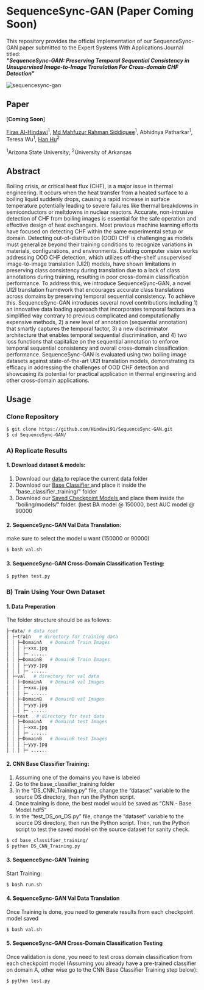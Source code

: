 # SequenceSync-GAN (Paper Coming Soon)

This repository provides the official implementation of our SequenceSync-GAN paper submitted to the Expert Systems With Applications Journal titled:<br/>  _**"SequenceSync-GAN: Preserving Temporal Sequential Consistency in Unsupervised Image-to-Image Translation For Cross-domain CHF Detection"**_

![sequencesync-gan](https://github.com/Hindawi91/SequenceSync-GAN/assets/38744510/2951b573-7eb5-47b2-a1f7-d14feef85cfa)

## Paper

[**Coming Soon**]  <!--(https://www.sciencedirect.com/science/article/abs/pii/S0952197623014392)-->

[Firas Al-Hindawi](https://firashindawi.com)<sup>1</sup>, [Md Mahfuzur Rahman Siddiquee](https://github.com/mahfuzmohammad)<sup>1</sup>, Abhidnya Patharkar<sup>1</sup>, Teresa Wu<sup>1</sup>, [Han Hu](https://scholar.google.com/citations?user=5RgSI9EAAAAJ&hl=en)<sup>2</sup><br/>

<sup>1</sup>Arizona State University; <sup>2</sup>University of Arkansas<br/>

## Abstract

Boiling crisis, or critical heat flux (CHF), is a major issue in thermal engineering. It occurs when the heat transfer from a heated surface to a boiling liquid suddenly drops, causing a rapid increase in surface temperature potentially leading to severe failures like thermal breakdowns in semiconductors or meltdowns in nuclear reactors. Accurate, non-intrusive detection of CHF from boiling images is essential for the safe operation and effective design of heat exchangers. Most previous machine learning efforts have focused on detecting CHF within the same experimental setup or domain. Detecting out-of-distribution (OOD) CHF is challenging as models must generalize beyond their training conditions to recognize variations in materials, configurations, and environments. Existing computer vision works addressing OOD CHF detection, which utilizes off-the-shelf unsupervised image-to-image translation (UI2I) models, have shown limitations in preserving class consistency during translation due to a lack of class annotations during training, resulting in poor cross-domain classification performance. To address this, we introduce SequenceSync-GAN, a novel UI2I translation framework that encourages accurate class translations across domains by preserving temporal sequential consistency. To achieve this. SequenceSync-GAN introduces several novel contributions including 1) an innovative data loading approach that incorporates temporal factors in a simplified way contrary to previous complicated and computationally expensive methods, 2) a new level of annotation (sequential annotation) that smartly captures the temporal factor, 3) a new discriminator architecture that enables temporal sequential discrimination, and 4) two loss functions that capitalize on the sequential annotation to enforce temporal sequential consistency and overall cross-domain classification performance. SequenceSync-GAN is evaluated using two boiling image datasets against state-of-the-art UI2I translation models, demonstrating its efficacy in addressing the challenges of OOD CHF detection and showcasing its potential for practical application in thermal engineering and other cross-domain applications.

## Usage

### Clone Repository

```bash
$ git clone https://github.com/Hindawi91/SequenceSync-GAN.git
$ cd SequenceSync-GAN/
```

### A) Replicate Results

#### 1. Download dataset & models:
<ol type="1">
  <li>Download our <a href="https://www.dropbox.com/scl/fi/0iqury0rhq7v81bu2rmpe/data.rar?rlkey=2a35eenysxl0uq20ou0wea5b5&dl=0" > data </a> to replace the current data folder</li>
  <li>Download our <a href="https://www.dropbox.com/scl/fi/k3oi23tmbu9nrfpezcwxm/base_classifier.rar?rlkey=iobe3kdis949j6xi2e0csn1do&dl=0" > Base Classifier </a> and place it inside the "base_classifier_training/" folder</li>
  <li>Download our <a href="https://www.dropbox.com/scl/fi/vyf26trwrx509knfby1pz/models.rar?rlkey=k0qdmrljrek5cpfszvj9osua1&dl=0" > Saved Checkpoint Models </a> and place them inside the "boiling/models/" folder. (best BA model @ 150000, best AUC model @ 90000</li>
</ol>

#### 2. SequenceSync-GAN Val Data Translation:
make sure to select the model u want (150000 or 90000)
```bash
$ bash val.sh
```

#### 3. SequenceSync-GAN Cross-Domain Classification Testing:
```python
$ python test.py
```


### B) Train Using Your Own Dataset

#### 1. Data Preperation

The folder structure should be as follows:

```python
├─data/ # data root
│ ├─train   # directory for training data
│ │ ├─DomainA   # DomainA Train Images
│ │ │ ├─xxx.jpg
│ │ │ ├─ ......
│ │ ├─DomainB   # DomainB Train Images
│ │ │ ├─yyy.jpg
│ │ │ ├─ ......
│ ├─val   # directory for val data
│ │ ├─DomainA   # DomainA val Images
│ │ │ ├─xxx.jpg
│ │ │ ├─ ......
│ │ ├─DomainB   # DomainB val Images
│ │ │ ├─yyy.jpg
│ │ │ ├─ ......
│ ├─test   # directory for test data
│ │ ├─DomainA   # DomainA test Images
│ │ │ ├─xxx.jpg
│ │ │ ├─ ......
│ │ ├─DomainB   # DomainB test Images
│ │ │ ├─yyy.jpg
│ │ │ ├─ ......
```

#### 2. CNN Base Classifier Training:

<ol type="1">
  <li>Assuming one of the domains you have is labeled</li>
  <li>Go to the base_classifier_training folder</li>
  <li>In the “DS_CNN_Training.py” file, change the “dataset” variable to the source DS directory, then run the Python script.</li>
  <li>Once training is done, the best model would be saved as “CNN - Base Model.hdf5”</li>
  <li>In the “test_DS_on_DS.py” file, change the “dataset” variable to the source DS directory, then run the Python script. Then, run the Python script to test the saved model on the source dataset for sanity check.</li>
</ol>

```bash
$ cd base_classifier_training/
$ python DS_CNN_Training.py
```

#### 3. SequenceSync-GAN Training

Start Training:

```bash
$ bash run.sh
```

#### 4. SequenceSync-GAN Val Data Translation

Once Training is done, you need to generate results from each checkpoint model saved

```bash
$ bash val.sh
```

#### 5. SequenceSync-GAN Cross-Domain Classification Testing

Once validation is done, you need to test cross domain classification from each checkpoint model (Assuming you already have a pre-trained classifier on domain A, other wise go to the CNN Base Classifier Training step below): 

```python
$ python test.py
```









